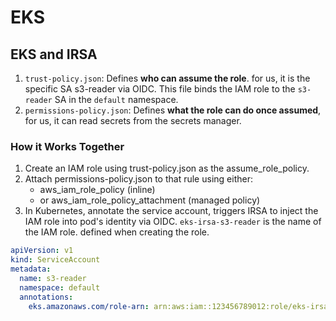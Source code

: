# EKS

## EKS and IRSA

1. `trust-policy.json`: Defines **who can assume the role**. for us, it is the specific SA s3-reader via OIDC. This file binds the IAM role to the `s3-reader` SA in the `default` namespace.
2. `permissions-policy.json`: Defines **what the role can do once assumed**, for us, it can read secrets from the secrets manager.

### How it Works Together

1. Create an IAM role using trust-policy.json as the assume_role_policy.
2. Attach permissions-policy.json to that rule using either:
    - aws_iam_role_policy (inline)
    - or aws_iam_role_policy_attachment (managed policy)
3. In Kubernetes, annotate the service account,  triggers IRSA to inject the IAM role into pod's identity via OIDC. `eks-irsa-s3-reader` is the name of the IAM role. defined when creating the role.

```yaml
apiVersion: v1
kind: ServiceAccount
metadata:
  name: s3-reader
  namespace: default
  annotations:
    eks.amazonaws.com/role-arn: arn:aws:iam::123456789012:role/eks-irsa-s3-reader
```